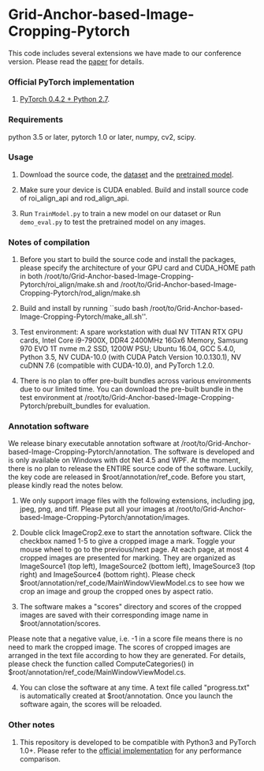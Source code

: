 # Grid-Anchor-based-Image-Cropping-Pytorch
This code includes several extensions we have made to our conference version. Please read the [paper](https://drive.google.com/open?id=1Bd1VaqYVycB7Npv5OdXKl-znKs_APl4n) for details.

### Official PyTorch implementation
1. [PyTorch 0.4.2 + Python 2.7](https://github.com/HuiZeng/Grid-Anchor-based-Image-Cropping-Pytorch).

### Requirements
python 3.5 or later, pytorch 1.0 or later, numpy, cv2, scipy. 

### Usage
1. Download the source code, the [dataset](https://drive.google.com/open?id=1X9xK5O9cx4_MvDkWAs5wVuM-mPWINaqa) and the [pretrained model](https://drive.google.com/open?id=1kaNWvfIdtbh2GIPNSWXdxqyS-d2DR1F3).

2. Make sure your device is CUDA enabled. Build and install source code of roi_align_api and rod_align_api.

3. Run ``TrainModel.py`` to train a new model on our dataset or Run ``demo_eval.py`` to test the pretrained model on any images.

### Notes of compilation
1. Before you start to build the source code and install the packages, please specify the architecture of your GPU card and CUDA_HOME path in both /root/to/Grid-Anchor-based-Image-Cropping-Pytorch/roi_align/make.sh and /root/to/Grid-Anchor-based-Image-Cropping-Pytorch/rod_align/make.sh

2. Build and install by running ``sudo bash /root/to/Grid-Anchor-based-Image-Cropping-Pytorch/make_all.sh''.

3. Test environment: A spare workstation with dual NV TITAN RTX GPU cards, Intel Core i9-7900X, DDR4 2400MHz 16Gx6 Memory, Samsung 970 EVO 1T nvme m.2 SSD, 1200W PSU; Ubuntu 16.04, GCC 5.4.0, Python 3.5, NV CUDA-10.0 (with CUDA Patch Version 10.0.130.1), NV cuDNN 7.6 (compatible with CUDA-10.0), and PyTorch 1.2.0.

4. There is no plan to offer pre-built bundles across various environments due to our limited time. You can download the pre-built bundle in the test environment at /root/to/Grid-Anchor-based-Image-Cropping-Pytorch/prebuilt_bundles for evaluation.

### Annotation software
We release binary executable annotation software at /root/to/Grid-Anchor-based-Image-Cropping-Pytorch/annotation. The software is developed and is only available on Windows with dot Net 4.5 and WPF. At the moment, there is no plan to release the ENTIRE source code of the software. Luckily, the key code are released in $root/annotation/ref_code. Before you start, please kindly read the notes below.

1. We only support image files with the following extensions, including jpg, jpeg, png, and tiff. Please put all your images at /root/to/Grid-Anchor-based-Image-Cropping-Pytorch/annotation/images.

2. Double click ImageCrop2.exe to start the annotation software. Click the checkbox named 1-5 to give a cropped image a mark. Toggle your mouse wheel to go to the previous/next page. At each page, at most 4 cropped images are presented for marking. They are organized as ImageSource1 (top left), ImageSource2 (bottom left), ImageSource3 (top right) and ImageSource4 (bottom right). Please check $root/annotation/ref_code/MainWindowViewModel.cs to see how we crop an image and group the cropped ones by aspect ratio. 

3. The software makes a "scores" directory and scores of the cropped images are saved with their corresponding image name in $root/annotation/scores.
		
Please note that a negative value, i.e. -1 in a score file means there is no need to mark the cropped image. The scores of cropped images are arranged in the text file according to how they are generated. For details, please check the function called ComputeCategories() in $root/annotation/ref_code/MainWindowViewModel.cs.

4. You can close the software at any time. A text file called "progress.txt" is automatically created at $root/annotation. Once you launch the software again, the scores will be reloaded.

### Other notes
1. This repository is developed to be compatible with Python3 and PyTorch 1.0+. Please refer to the [official implementation](https://github.com/HuiZeng/Grid-Anchor-based-Image-Cropping-Pytorch) for any performance comparison.
